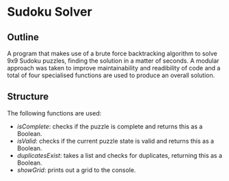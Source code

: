 # Sudoku Solver

## Outline

A program that makes use of a brute force backtracking algorithm to solve 9x9 Sudoku puzzles, finding the solution in a matter of seconds. A modular approach was taken to improve maintainability and readibility of code and a total of four specialised functions are used to produce an overall solution.

## Structure

The following functions are used:

- _isComplete_: checks if the puzzle is complete and returns this as a Boolean.
- _isValid_: checks if the current puzzle state is valid and returns this as a Boolean.
- _duplicatesExist_: takes a list and checks for duplicates, returning this as a Boolean.
- _showGrid_: prints out a grid to the console.

